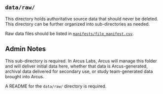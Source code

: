 ## `data/raw/`

This directory holds authoritative source data that should never be deleted. This directory can be further organized into sub-directories as needed.

Raw data files should be listed in [`manifests/file_manifest.csv`](../manifests/file_manifest.csv).

## Admin Notes

This sub-directory is required. In Arcus Labs, Arcus will manage this folder and will deliver initial data here, whether that data is Arcus-generated, archival data delivered for secondary use, or study team-generated data brought into Arcus. 

A README for the `data/raw/` directory is required.
